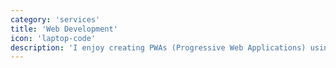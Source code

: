 ```yaml
---
category: 'services'
title: 'Web Development'
icon: 'laptop-code'
description: 'I enjoy creating PWAs (Progressive Web Applications) using the MERN stack but also using a python Flask backend ocassionally'
---
```

